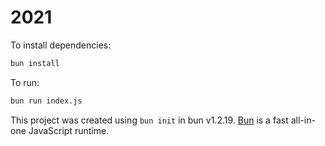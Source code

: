 # 2021

To install dependencies:

```bash
bun install
```

To run:

```bash
bun run index.js
```

This project was created using `bun init` in bun v1.2.19. [Bun](https://bun.com) is a fast all-in-one JavaScript runtime.
